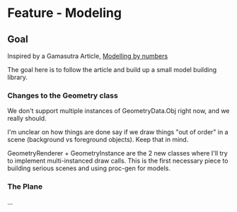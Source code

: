 # Feature - Modeling

## Goal

Inspired by a Gamasutra Article, [Modelling by numbers](http://www.gamasutra.com/blogs/JayelindaSuridge/20130903/199457/Modelling_by_numbers_Part_One_A.php)

The goal here is to follow the article and build up a small model building library. 

### Changes to the Geometry class

We don't support multiple instances of GeometryData.Obj right now, and we really should.

I'm unclear on how things are done say if we draw things "out of order" in a scene (background vs foreground objects). Keep that in mind.

GeometryRenderer + GeometryInstance are the 2 new classes where I'll try to implement multi-instanced draw calls. This is the first necessary piece to building serious scenes and using proc-gen for models.

### The Plane



... 